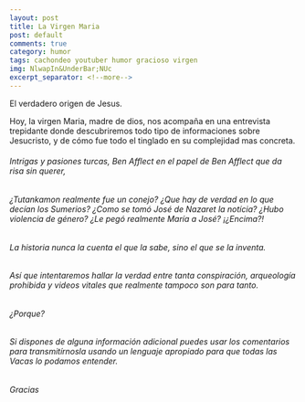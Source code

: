 ```yaml
---
layout: post
title: La Virgen Maria
post: default
comments: true
category: humor
tags: cachondeo youtuber humor gracioso virgen
img: NlwapIn&UnderBar;NUc
excerpt_separator: <!--more-->
---
```


El verdadero origen de Jesus.

Hoy, la virgen Maria, madre de dios, nos acompaña en una entrevista trepidante donde descubriremos todo tipo de informaciones sobre Jesucristo, y de cómo fue todo el tinglado en su complejidad mas concreta.

<!--more-->


###### Intrigas y pasiones turcas, Ben Afflect en el papel de Ben Afflect que da risa sin querer,

###### ¿Tutankamon realmente fue un conejo? ¿Que hay de verdad en lo que decían los Sumerios? ¿Como se tomó José de Nazaret la notícia? ¿Hubo violencia de género? ¿Le pegó realmente María a José? ¡¿Encima?!

###### La historia nunca la cuenta el que la sabe, sino el que se la inventa.

###### Así que intentaremos hallar la verdad entre tanta conspiración, arqueología prohibida y videos vitales que realmente tampoco son para tanto.

###### ¿Porque?
###### Si dispones de alguna información adicional puedes usar los comentarios para transmitírnosla usando un lenguaje apropiado para que todas las Vacas lo podamos entender.
###### Gracias

